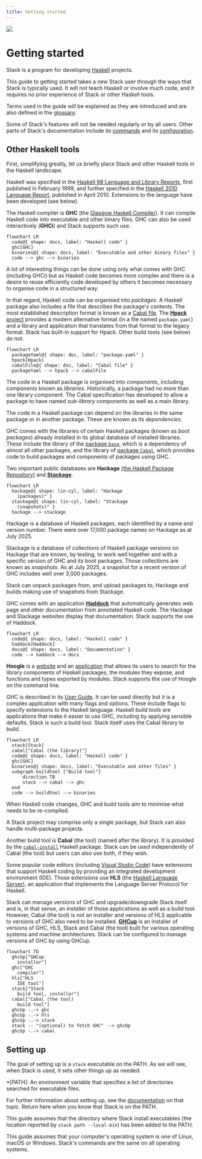 ```yaml
---
title: Getting started
---
```


  <div class="hidden-warning"><a href="https://docs.haskellstack.org/"><img src="https://cdn.jsdelivr.net/gh/commercialhaskell/stack/doc/img/hidden-warning.svg"></a></div>

# Getting started

Stack is a program for developing [Haskell](https://www.haskell.org/) projects.

This guide to getting started takes a new Stack user through the ways that Stack
is typically used. It will not teach Haskell or involve much code, and it
requires no prior experience of Stack or other Haskell tools.

Terms used in the guide will be explained as they are introduced and are also
defined in the [glossary](../glossary.md).

Some of Stack's features will not be needed regularly or by all users. Other
parts of Stack's documentation include its [commands](../commands/index.md) and
its [configuration](../configure/index.md).

## Other Haskell tools

First, simplifying greatly, let us briefly place Stack and other Haskell tools
in the Haskell landscape.

Haskell was specified in the
[Haskell 98 Language and Library Reports](https://www.haskell.org/onlinereport/),
first published in February 1999, and further specified in the
[Haskell 2010 Language Report](https://www.haskell.org/onlinereport/haskell2010/),
published in April 2010. Extensions to the language have been developed (see
below).

The Haskell compiler is **GHC** (the
[Glasgow Haskell Compiler](https://www.haskell.org/ghc/)). It can compile
Haskell code into executable and other binary files. GHC can also be used
interactively (**GHCi**) and Stack supports such use.

~~~mermaid
flowchart LR
  code@{ shape: docs, label: "Haskell code" }
  ghc[GHC]
  binaries@{ shape: docs, label: "Executable and other binary files" }
  code --> ghc --> binaries
~~~

A lot of interesting things can be done using only what comes with GHC
(including GHCi) but as Haskell code becomes more complex and there is a desire
to reuse efficiently code developed by others it becomes necessary to organise
code in a structured way.

In that regard, Haskell code can be organised into *packages*. A Haskell package
also includes a file that describes the package's contents. The most established
description format is known as a
[Cabal file](https://cabal.readthedocs.io/en/stable/file-format-changelog.html).
The [**Hpack** project](https://github.com/sol/hpack) provides a modern
alternative format (in a file named `package.yaml`) and a library and
application that translates from that format to the legacy format. Stack has
built-in support for Hpack. Other build tools (see below) do not.

~~~mermaid
flowchart LR
  packageYaml@{ shape: doc, label: "package.yaml" }
  hpack[Hpack]
  cabalFile@{ shape: doc, label: "Cabal file" }
  packageYaml --> hpack --> cabalFile
~~~

The code in a Haskell package is organised into *components*, including
components known as *libraries*. Historically, a package had no more than one
library component. The Cabal specification has developed to allow a package to
have named *sub-library* components as well as a main library.

The code in a Haskell package can depend on the libraries in the same package
or in another package. These are known as its *dependencies*.

GHC comes with the libraries of certain Haskell packages (known as
*boot packages*) already installed in its global database of installed
libraries. These include the library of the
[package `base`](https://hackage.haskell.org/package/base), which
is a dependency of almost all other packages, and the library of
[package `Cabal`](https://hackage.haskell.org/package/Cabal), which provides
code to build packages and components of packages using GHC.

Two important public databases are **Hackage**
[(the  Haskell Package Repository)](https://hackage.haskell.org/) and
[**Stackage**](https://www.stackage.org/).

~~~mermaid
flowchart LR
  hackage@{ shape: lin-cyl, label: "Hackage
    (packages)" }
  stackage@{ shape: lin-cyl, label: "Stackage
    (snapshots)" }
  hackage --> stackage
~~~

Hackage is a database of Haskell packages, each identified by a name and version
number. There were over 17,000 package names on Hackage as at July 2025.

Stackage is a database of collections of Haskell package versions on
Hackage that are known, by testing, to work well together and with a specific
version of GHC and its boot packages. Those collections are known as
*snapshots*. As at July 2025, a snapshot for a recent version of GHC includes
well over 3,000 packages.

Stack can unpack packages from, and upload packages to, Hackage and
builds making use of snapshots from Stackage.

GHC comes with an application
[**Haddock**](https://haskell-haddock.readthedocs.io/latest/) that automatically
generates web page and other documentation from annotated Haskell code. The
Hackage and Stackage websites display that documentation. Stack supports the use
of Haddock.

~~~mermaid
flowchart LR
  code@{ shape: docs, label: "Haskell code" }
  haddock[Haddock]
  docs@{ shape: docs, label: "Documentation" }
  code --> haddock --> docs
~~~

**Hoogle** is a [website](https://hoogle.haskell.org/) and an
[application](https://hackage.haskell.org/package/hoogle) that allows its users
to search for the library components of Haskell packages, the modules they
expose, and functions and types exported by modules. Stack supports the use of
Hoogle on the command line.

GHC is described in its
[User Guide](https://downloads.haskell.org/ghc/latest/docs/users_guide/). It can
be used directly but it is a complex application with many flags and options.
These include flags to specify extensions to the Haskell language.  Haskell
*build tools* are applications that make it easier to use GHC, including by
applying sensible defaults. Stack is such a build tool. Stack itself uses
the Cabal library to build.

~~~mermaid
flowchart LR
  stack[Stack]
  cabal["Cabal (the library)"]
  code@{ shape: docs, label: "Haskell code" }
  ghc[GHC]
  binaries@{ shape: docs, label: "Executable and other files" }
  subgraph buildtool ["Build tool"]
      direction TB
      stack --> cabal --> ghc
  end
  code --> buildtool --> binaries
~~~

When Haskell code changes, GHC and build tools aim to minimise what needs to be
re-compiled.

A Stack project may comprise only a single package, but Stack can also handle
multi-package projects.

Another build tool is **Cabal** (the tool) (named after the library). It is
provided by the
[`cabal-install`](https://hackage.haskell.org/package/cabal-install)
Haskell package. Stack can be used independently of Cabal (the tool) but users
can also use both, if they wish.

Some popular code editors (including
[Visual Studio Code](https://code.visualstudio.com/)) have extensions that
support Haskell coding by providing an integrated development environment (IDE).
Those extensions use **HLS** (the
[Haskell Language Server](https://haskell-language-server.readthedocs.io/en/stable/)),
an application that implements the Language Server Protocol for Haskell.

Stack can manage versions of GHC and upgrade/downgrade Stack itself and is, in
that sense, an *installer* of those applications as well as a build tool.
However, Cabal (the tool) is not an installer and versions of HLS applicable to
versions of GHC also need to be installed.
[**GHCup**](https://www.haskell.org/ghcup/) is an installer of versions of GHC,
HLS, Stack and Cabal (the tool) built for various operating systems and machine
architectures. Stack can be configured to manage versions of GHC by using GHCup.

~~~mermaid
flowchart TD
  ghcUp["GHCup
    installer"]
  ghc["GHC
    compiler"]
  hls["HLS
    IDE tool"]
  stack["Stack
    build tool, installer"]
  cabal["Cabal (the tool)
    build tool"]
  ghcUp -.-> ghc
  ghcUp -.-> hls
  ghcUp -.-> stack
  stack -- "(optional) to fetch GHC" --> ghcUp
  ghcUp -.-> cabal
~~~

## Setting up

The goal of setting up is a `stack` executable on the PATH. As we will see, when
Stack is used, it sets other things up as needed.

*[PATH]: An environment variable that specifies a list of directories searched for executable files.

For further information about setting up, see the
[documentation](../install_and_upgrade.md) on that topic. Return here when you
know that Stack is on the PATH.

This guide assumes that the directory where Stack install executables (the
location reported by `stack path --local-bin`) has been added to the PATH.

This guide assumes that your computer's operating system is one of Linux, macOS
or Windows. Stack's commands are the same on all operating systems.
